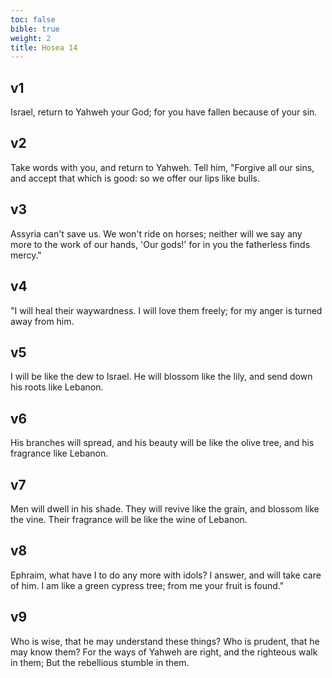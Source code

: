 ```yaml
---
toc: false
bible: true
weight: 2
title: Hosea 14
---
```




## v1 
Israel, return to Yahweh your God; for you have fallen because of your sin. 

## v2 
Take words with you, and return to Yahweh. Tell him, "Forgive all our sins, and accept that which is good: so we offer our lips like bulls. 

## v3 
Assyria can't save us. We won't ride on horses; neither will we say any more to the work of our hands, 'Our gods!' for in you the fatherless finds mercy." 

## v4 
"I will heal their waywardness. I will love them freely; for my anger is turned away from him. 

## v5 
I will be like the dew to Israel. He will blossom like the lily, and send down his roots like Lebanon. 

## v6 
His branches will spread, and his beauty will be like the olive tree, and his fragrance like Lebanon. 

## v7 
Men will dwell in his shade. They will revive like the grain, and blossom like the vine. Their fragrance will be like the wine of Lebanon. 

## v8 
Ephraim, what have I to do any more with idols? I answer, and will take care of him. I am like a green cypress tree; from me your fruit is found." 

## v9 
Who is wise, that he may understand these things? Who is prudent, that he may know them? For the ways of Yahweh are right, and the righteous walk in them; But the rebellious stumble in them.
